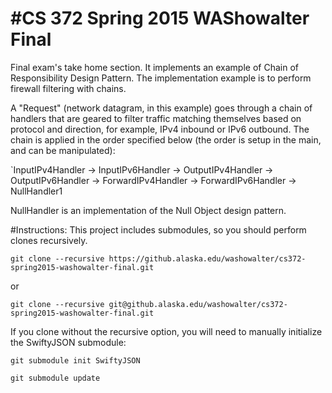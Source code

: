 #CS 372 Spring 2015 WAShowalter Final
==================================

Final exam's take home section. It implements an example of Chain of Responsibility Design Pattern. 
The implementation example is to perform firewall filtering with chains.

A "Request" (network datagram, in this example) goes through a chain of handlers that are geared to filter traffic matching themselves based on protocol and direction, for example, IPv4 inbound or IPv6 outbound. The chain is applied in the order specified below (the order is setup in the main, and can be manipulated):

`InputIPv4Handler -> InputIPv6Handler -> OutputIPv4Handler -> OutputIPv6Handler -> ForwardIPv4Handler ->  ForwardIPv6Handler -> NullHandler1

NullHandler is an implementation of the Null Object design pattern.

#Instructions:
This project includes submodules, so you should perform clones recursively.

`git clone --recursive https://github.alaska.edu/washowalter/cs372-spring2015-washowalter-final.git`

or

`git clone --recursive git@github.alaska.edu/washowalter/cs372-spring2015-washowalter-final.git`

If you clone without the recursive option, you will need to manually initialize the SwiftyJSON submodule:

`git submodule init SwiftyJSON`

`git submodule update`

